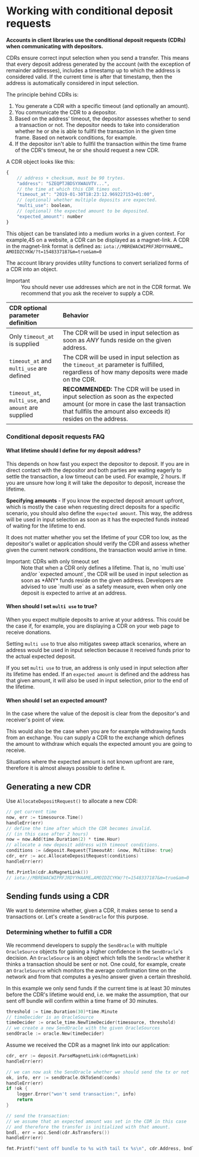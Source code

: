 # Working with conditional deposit requests

**Accounts in client libraries use the conditional deposit requests (CDRs) when communicating with depositors.**

CDRs ensure correct input selection when you send a transfer. This means that every deposit address generated by the account (with the exception of remainder addresses), includes a timestamp up to which the address is considered valid. If the current time is after that timestamp, then the address is automatically considered in input selection.

The principle behind CDRs is:

1. You generate a CDR with a specific timeout (and optionally an amount).
2. You communicate the CDR to a depositor.
3. Based on the address' timeout, the depositor assesses whether to send a transaction or not. The depositor needs to take into consideration whether he or she is able to fullfil the transaction in the given time frame. Based on network conditions, for example.
4. If the depositor isn't able to fullfil the transaction within the time frame of the CDR's timeout, he or she should request a new CDR. 

A CDR object looks like this:
```javascript
{
    // address + checksum, must be 90 trytes.
    "address": "SZEQPTJBDSYXWAUVTV...",
    // the time at which this CDR times out.
    "timeout_at": "2019-01-30T18:23:12.969227153+01:00",
    // (optional) whether multiple deposits are expected.
    "multi_use": boolean,
    // (optional) the expected amount to be deposited.
    "expected_amount": number
}
```

This object can be translated into a medium works in a given context. For example,45 on a website, a CDR can be displayed as a magnet-link. A CDR in the magnet-link format is defined as:
`iota://MBREWACWIPRFJRDYYHAAME…AMOIDZCYKW/?t=1548337187&m=true&am=0`

The account library provides utility functions to convert serialized forms of a CDR into an object.

<dl><dt>Important</dt><dd>You should never use addresses which are not in the CDR format. We recommend that you ask the receiver to supply a CDR.</dd></dl>

|  **CDR optional parameter definition** | **Behavior**
| :----------| :----------|
|Only `timeout_at` is supplied |The CDR will be used in input selection as soon as *ANY* funds reside on the given address.|
|`timeout_at` and `multi_use` are defined |The CDR will be used in input selection as the `timeout_at` parameter is fulfilled, regardless of how many deposits were made on the CDR. |
|`timeout_at`, `multi_use`, and `amount` are supplied |**RECOMMENDED:** The CDR will be used in input selection as soon as the expected amount (or more in case the last transaction that fullfils the amount also exceeds it) resides on the address. |


### Conditional deposit requests FAQ

#### What lifetime should I define for my deposit address?

This depends on how fast you expect the depositor to deposit. If you are in direct contact with the depositor and both parties are waiting eagerly to settle the transaction, a low timeout can be used. For example, 2 hours. If you are unsure how long it will take the depositor to deposit, increase the lifetime.

**Specifying amounts** - If you know the expected deposit amount upfront, which is mostly the case when requesting direct deposits for a specific scenario, you should also define the `expected amount`. This way, the address will be used in input selection as soon as it has the expected funds instead of waiting for the lifetime to end.

It does not matter whether you set the lifetime of your CDR too low, as the depositor's wallet or application should verify the CDR and assess whether given the current network conditions, the transaction would arrive in time.

<dl><dt>Important: CDRs with only timeout set</dt><dd>Note that when a CDR only defines a lifetime. That is, no `multi use` and/or `expected amount`, the CDR will be used in input selection as soon as *ANY* funds reside on the given address. Developers are advised to use `multi use` as a safety measure, even when only one deposit is expected to arrive at an address.</dd></dl>

#### When should I set `multi use` to true?

When you expect multiple deposits to arrive at your address. This could be the case if, for example, you are displaying a CDR on your web page to receive donations.

Setting `multi use` to true also mitigates sweep attack scenarios, where an address would be used in input selection because it received funds prior to the actual expected deposit.

If you set `multi use` to true, an address is only used in input selection after its lifetime has ended. If an `expected amount` is defined and the address has that given amount, it will also be used in input selection, prior to the end of the lifetime.

#### When should I set an expected amount?

In the case where the value of the deposit is clear from the depositor's and receiver's point of view.

This would also be the case when you are for example withdrawing funds from an exchange. You can supply a CDR to the exchange which defines the amount to withdraw which equals the expected amount you are going to receive.

Situations where the expected amount is not known upfront are rare, therefore it is almost always possible to define it.

## Generating a new CDR

Use `AllocateDepositRequest()` to allocate a new CDR:
```go
// get current time
now, err := timesource.Time()
handleErr(err)
// define the time after which the CDR becomes invalid.
// (in this case after 2 hours)
now = now.Add(time.Duration(2) * time.Hour)
// allocate a new deposit address with timeout conditions.
conditions := &deposit.Request{TimeoutAt: &now, MultiUse: true}
cdr, err := acc.AllocateDepositRequest(conditions)
handleErr(err)

fmt.Println(cdr.AsMagnetLink())
// iota://MBREWACWIPRFJRDYYHAAME…AMOIDZCYKW/?t=1548337187&m=true&am=0
```

## Sending funds using a CDR
We want to determine whether, given a CDR, it makes sense to send a transactions or. Let's create a `SendOracle` for this purpose.  


### Determining whether to fulfill a CDR

We recommend developers to supply the `SendOracle` with multiple `OracleSource` objects for gaining a higher confidence in the `SendOracle`'s decision. An `OracleSource` is an object which tells the `SendOracle` whether it thinks a transaction should be sent or not. One could, for example, create an `OracleSource` which monitors the average confirmation time on  the network and from that computes a yes/no answer given a certain threshold.

In this example we only send funds if the current time is at least 30 minutes before the CDR's lifetime would end, i.e. we make the assumption, that our sent off bundle will confirm within a time frame of 30 minutes.

```go
threshold := time.Duration(30)*time.Minute
// timeDecider is an OracleSource
timeDecider := oracle_time.NewTimeDecider(timesource, threshold)
// we create a new SendOracle with the given OracleSources
sendOracle := oracle.New(timeDecider)
```

Assume we received the CDR as a magnet link into our application:

```go
cdr, err := deposit.ParseMagnetLink(cdrMagnetLink)
handleErr(err)

// we can now ask the SendOracle whether we should send the tx or not
ok, info, err := sendOracle.OkToSend(conds)
handleErr(err)
if !ok {
    logger.Error("won't send transaction:", info)
    return
}

// send the transaction:
// we assume that an expected amount was set in the CDR in this case
// and therefore the transfer is initialized with that amount.
bndl, err = acc.Send(cdr.AsTransfers())
handleErr(err)

fmt.Printf("sent off bundle to %s with tail tx %s\n", cdr.Address, bndl[0].Hash)
```
